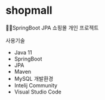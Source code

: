 # shopmall
:book::book:SpringBoot JPA 쇼핑몰 개인 프로젝트

사용기술
+ Java 11
+ SpringBoot
+ JPA
+ Maven
+ MySQL
개발환경
+ Intelij Community
+ Visual Studio Code
